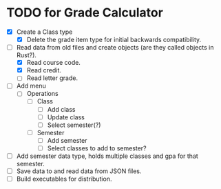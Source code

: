 # TODO for Grade Calculator

- [x] Create a Class type
    - [x] Delete the grade item type for initial backwards compatibility.
- [ ] Read data from old files and create objects (are they called objects in Rust?).
    - [x] Read course code.
    - [x] Read credit.
    - [ ] Read letter grade.
- [ ] Add menu
    - [ ] Operations
        - [ ] Class
            - [ ] Add class
            - [ ] Update class
            - [ ] Select semester(?)
        - [ ] Semester
            - [ ] Add semester
            - [ ] Select classes to add to semester?
- [ ] Add semester data type, holds multiple classes and gpa for that semester.
- [ ] Save data to and read data from JSON files.
- [ ] Build executables for distribution.
